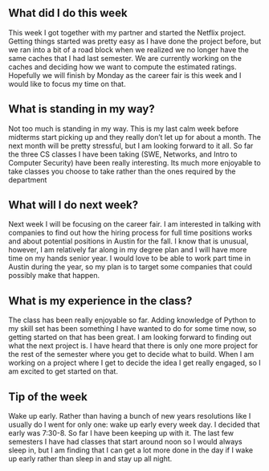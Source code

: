 <h2> What did I do this week</h2>

This week I got together with my partner and started the Netflix project. Getting things started was pretty easy as I have done the project before, but we ran into a bit of a road block when we realized we no longer have the same caches that I had last semester. We are currently working on the caches and deciding how we want to compute the estimated ratings. Hopefully we will finish by Monday as the career fair is this week and I would like to focus my time on that.

<h2> What is standing in my way?</h2> 

Not too much is standing in my way. This is my last calm week before midterms start picking up and they really don’t let up for about a month. The next month will be pretty stressful, but I am looking forward to it all. So far the three CS classes I have been taking (SWE, Networks, and Intro to Computer Security) have been really interesting. Its much more enjoyable to take classes you choose to take rather than the ones required by the department 

<h2> What will I do next week? </h2> 

Next week I will be focusing on the career fair. I am interested in talking with companies to find out how the hiring process for full time positions works and about potential positions in Austin for the fall. I know that is unusual, however, I am relatively far along in my degree plan and I will have more time on my hands senior year. I would love to be able to work part time in Austin during the year, so my plan is to target some companies that could possibly make that happen.

<h2>What is my experience in the class?</h2> 

The class has been really enjoyable so far. Adding knowledge of Python to my skill set has been something I have wanted to do for some time now, so getting started on that has been great. I am looking forward to finding out what the next project is. I have heard that there is only one more project for the rest of the semester where you get to decide what to build. When I am working on a project where I get to decide the idea I get really engaged, so I am excited to get started on that. 

<h2>Tip of the week</h2> 

Wake up early. Rather than having a bunch of new years resolutions like I usually do I went for only one: wake up  early every week day. I decided that early was 7:30-8. So far I have been keeping up with it. The last few semesters I have had classes that start around noon so I would always sleep in, but I am finding that I can get a lot more done in the day if I wake up early rather than sleep in and stay up all night. 



